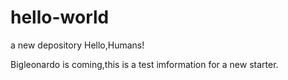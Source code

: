 # hello-world
a new depository
Hello,Humans!

Bigleonardo is coming,this is a test imformation for a new starter.
